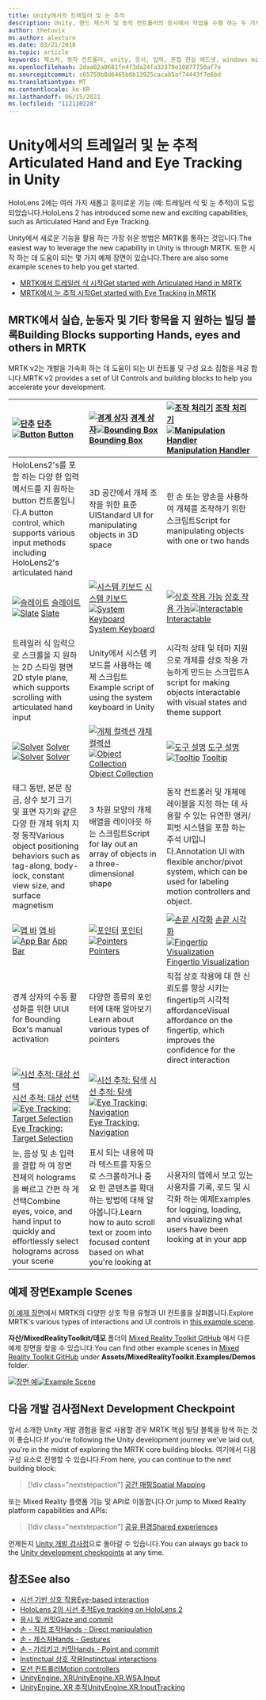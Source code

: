 ```yaml
---
title: Unity에서의 트레일러 및 눈 추적
description: Unity, 핸드 제스처 및 동작 컨트롤러의 응시에서 작업을 수행 하는 두 가지 주요 방법에 대해 알아봅니다.
author: thetuvix
ms.author: alexturn
ms.date: 03/21/2018
ms.topic: article
keywords: 제스처, 동작 컨트롤러, unity, 응시, 입력, 혼합 현실 헤드셋, windows mixed reality 헤드셋, 가상 현실 헤드셋, MRTK, Mixed Reality Toolkit
ms.openlocfilehash: 2daa02a0681fe4f3da24fa32379e10877750af7e
ms.sourcegitcommit: c65759b8d6465b6b13925cacab5af74443f7e6bd
ms.translationtype: MT
ms.contentlocale: ko-KR
ms.lasthandoff: 06/15/2021
ms.locfileid: "112110228"
---
```

# <a name="articulated-hand-and-eye-tracking-in-unity"></a><span data-ttu-id="614a4-104">Unity에서의 트레일러 및 눈 추적</span><span class="sxs-lookup"><span data-stu-id="614a4-104">Articulated Hand and Eye Tracking in Unity</span></span>

<span data-ttu-id="614a4-105">HoloLens 2에는 여러 가지 새롭고 흥미로운 기능 (예: 트레일러 식 및 눈 추적)이 도입 되었습니다.</span><span class="sxs-lookup"><span data-stu-id="614a4-105">HoloLens 2 has introduced some new and exciting capabilities, such as Articulated Hand and Eye Tracking.</span></span>

<span data-ttu-id="614a4-106">Unity에서 새로운 기능을 활용 하는 가장 쉬운 방법은 MRTK를 통하는 것입니다.</span><span class="sxs-lookup"><span data-stu-id="614a4-106">The easiest way to leverage the new capability in Unity is through MRTK.</span></span> <span data-ttu-id="614a4-107">또한 시작 하는 데 도움이 되는 몇 가지 예제 장면이 있습니다.</span><span class="sxs-lookup"><span data-stu-id="614a4-107">There are also some example scenes to help you get started.</span></span>

* [<span data-ttu-id="614a4-108">MRTK에서 트레일러 식 시작</span><span class="sxs-lookup"><span data-stu-id="614a4-108">Get started with Articulated Hand  in MRTK</span></span>](/windows/mixed-reality/mrtk-unity/features/input/hand-tracking)
* [<span data-ttu-id="614a4-109">MRTK에서 눈 추적 시작</span><span class="sxs-lookup"><span data-stu-id="614a4-109">Get started with Eye Tracking in MRTK</span></span>](/windows/mixed-reality/mrtk-unity/features/input/eye-tracking/eye-tracking-main)

## <a name="building-blocks-supporting-hands-eyes-and-others-in-mrtk"></a><span data-ttu-id="614a4-110">MRTK에서 실습, 눈동자 및 기타 항목을 지 원하는 빌딩 블록</span><span class="sxs-lookup"><span data-stu-id="614a4-110">Building Blocks supporting Hands, eyes and others in MRTK</span></span>

<span data-ttu-id="614a4-111">MRTK v2는 개발을 가속화 하는 데 도움이 되는 UI 컨트롤 및 구성 요소 집합을 제공 합니다.</span><span class="sxs-lookup"><span data-stu-id="614a4-111">MRTK v2 provides a set of UI Controls and building blocks to help you accelerate your development.</span></span>

|  <span data-ttu-id="614a4-112">[![단추](images/MRTK_Button_Main.png)](/windows/mixed-reality/mrtk-unity/features/ux-building-blocks/button) [단추](/windows/mixed-reality/mrtk-unity/features/ux-building-blocks/button)</span><span class="sxs-lookup"><span data-stu-id="614a4-112">[![Button](images/MRTK_Button_Main.png)](/windows/mixed-reality/mrtk-unity/features/ux-building-blocks/button) [Button](/windows/mixed-reality/mrtk-unity/features/ux-building-blocks/button)</span></span> | <span data-ttu-id="614a4-113">[ ![ 경계 상자](images/MRTK_BoundingBox_Main.png)](/windows/mixed-reality/mrtk-unity/features/ux-building-blocks/bounding-box) [경계 상자](/windows/mixed-reality/mrtk-unity/features/ux-building-blocks/bounding-box)</span><span class="sxs-lookup"><span data-stu-id="614a4-113">[![Bounding Box](images/MRTK_BoundingBox_Main.png)](/windows/mixed-reality/mrtk-unity/features/ux-building-blocks/bounding-box) [Bounding Box](/windows/mixed-reality/mrtk-unity/features/ux-building-blocks/bounding-box)</span></span> | <span data-ttu-id="614a4-114">[ ![ 조작 처리기](images/MRTK_Manipulation_Main.png)](/windows/mixed-reality/mrtk-unity/features/ux-building-blocks/manipulation-handler) [조작 처리기](/windows/mixed-reality/mrtk-unity/features/ux-building-blocks/manipulation-handler)</span><span class="sxs-lookup"><span data-stu-id="614a4-114">[![Manipulation Handler](images/MRTK_Manipulation_Main.png)](/windows/mixed-reality/mrtk-unity/features/ux-building-blocks/manipulation-handler) [Manipulation Handler](/windows/mixed-reality/mrtk-unity/features/ux-building-blocks/manipulation-handler)</span></span> |
|:--- | :--- | :--- |
| <span data-ttu-id="614a4-115">HoloLens2's를 포함 하는 다양 한 입력 메서드를 지 원하는 button 컨트롤입니다.</span><span class="sxs-lookup"><span data-stu-id="614a4-115">A button control, which supports various input methods including HoloLens2's articulated hand</span></span> | <span data-ttu-id="614a4-116">3D 공간에서 개체 조작을 위한 표준 UI</span><span class="sxs-lookup"><span data-stu-id="614a4-116">Standard UI for manipulating objects in 3D space</span></span> | <span data-ttu-id="614a4-117">한 손 또는 양손을 사용하여 개체를 조작하기 위한 스크립트</span><span class="sxs-lookup"><span data-stu-id="614a4-117">Script for manipulating objects with one or two hands</span></span> |
|  <span data-ttu-id="614a4-118">[![슬레이트](images/MRTK_Slate_Main.png)](/windows/mixed-reality/mrtk-unity/features/ux-building-blocks/slate) [슬레이트](/windows/mixed-reality/mrtk-unity/features/ux-building-blocks/slate)</span><span class="sxs-lookup"><span data-stu-id="614a4-118">[![Slate](images/MRTK_Slate_Main.png)](/windows/mixed-reality/mrtk-unity/features/ux-building-blocks/slate) [Slate](/windows/mixed-reality/mrtk-unity/features/ux-building-blocks/slate)</span></span> | <span data-ttu-id="614a4-119">[![시스템 키보드](images/MRTK_SystemKeyboard_Main.png)](/windows/mixed-reality/mrtk-unity/features/ux-building-blocks/system-keyboard) [시스템 키보드](/windows/mixed-reality/mrtk-unity/features/ux-building-blocks/system-keyboard)</span><span class="sxs-lookup"><span data-stu-id="614a4-119">[![System Keyboard](images/MRTK_SystemKeyboard_Main.png)](/windows/mixed-reality/mrtk-unity/features/ux-building-blocks/system-keyboard) [System Keyboard](/windows/mixed-reality/mrtk-unity/features/ux-building-blocks/system-keyboard)</span></span> | <span data-ttu-id="614a4-120">[![상호 작용 가능](images/InteractableExamples.png)](/windows/mixed-reality/mrtk-unity/features/ux-building-blocks/interactable) [상호 작용 가능](/windows/mixed-reality/mrtk-unity/features/ux-building-blocks/interactable)</span><span class="sxs-lookup"><span data-stu-id="614a4-120">[![Interactable](images/InteractableExamples.png)](/windows/mixed-reality/mrtk-unity/features/ux-building-blocks/interactable) [Interactable](/windows/mixed-reality/mrtk-unity/features/ux-building-blocks/interactable)</span></span> |
| <span data-ttu-id="614a4-121">트레일러 식 입력으로 스크롤을 지 원하는 2D 스타일 평면</span><span class="sxs-lookup"><span data-stu-id="614a4-121">2D style plane, which supports scrolling with articulated hand input</span></span> | <span data-ttu-id="614a4-122">Unity에서 시스템 키보드를 사용하는 예제 스크립트</span><span class="sxs-lookup"><span data-stu-id="614a4-122">Example script of using the system keyboard in Unity</span></span>  | <span data-ttu-id="614a4-123">시각적 상태 및 테마 지원으로 개체를 상호 작용 가능하게 만드는 스크립트</span><span class="sxs-lookup"><span data-stu-id="614a4-123">A script for making objects interactable with visual states and theme support</span></span> |
|  <span data-ttu-id="614a4-124">[![Solver](images/MRTK_Solver_Main.png)](/windows/mixed-reality/mrtk-unity/features/ux-building-blocks/solvers/solver) [Solver](/windows/mixed-reality/mrtk-unity/features/ux-building-blocks/solvers/solver)</span><span class="sxs-lookup"><span data-stu-id="614a4-124">[![Solver](images/MRTK_Solver_Main.png)](/windows/mixed-reality/mrtk-unity/features/ux-building-blocks/solvers/solver) [Solver](/windows/mixed-reality/mrtk-unity/features/ux-building-blocks/solvers/solver)</span></span> | <span data-ttu-id="614a4-125">[![개체 컬렉션](images/MRTK_ObjectCollection_Main.png)](/windows/mixed-reality/mrtk-unity/features/ux-building-blocks/object-collection) [개체 컬렉션](/windows/mixed-reality/mrtk-unity/features/ux-building-blocks/object-collection)</span><span class="sxs-lookup"><span data-stu-id="614a4-125">[![Object Collection](images/MRTK_ObjectCollection_Main.png)](/windows/mixed-reality/mrtk-unity/features/ux-building-blocks/object-collection) [Object Collection](/windows/mixed-reality/mrtk-unity/features/ux-building-blocks/object-collection)</span></span> | <span data-ttu-id="614a4-126">[![도구 설명](images/MRTK_Tooltip_Main.png)](/windows/mixed-reality/mrtk-unity/features/ux-building-blocks/tooltip) [도구 설명](/windows/mixed-reality/mrtk-unity/features/ux-building-blocks/tooltip)</span><span class="sxs-lookup"><span data-stu-id="614a4-126">[![Tooltip](images/MRTK_Tooltip_Main.png)](/windows/mixed-reality/mrtk-unity/features/ux-building-blocks/tooltip) [Tooltip](/windows/mixed-reality/mrtk-unity/features/ux-building-blocks/tooltip)</span></span> |
| <span data-ttu-id="614a4-127">태그 동반, 본문 잠금, 상수 보기 크기 및 표면 자기와 같은 다양 한 개체 위치 지정 동작</span><span class="sxs-lookup"><span data-stu-id="614a4-127">Various object positioning behaviors such as tag-along, body-lock, constant view size, and surface magnetism</span></span> | <span data-ttu-id="614a4-128">3 차원 모양의 개체 배열을 레이아웃 하는 스크립트</span><span class="sxs-lookup"><span data-stu-id="614a4-128">Script for lay out an array of objects in a three-dimensional shape</span></span> | <span data-ttu-id="614a4-129">동작 컨트롤러 및 개체에 레이블을 지정 하는 데 사용할 수 있는 유연한 앵커/피벗 시스템을 포함 하는 주석 UI입니다.</span><span class="sxs-lookup"><span data-stu-id="614a4-129">Annotation UI with flexible anchor/pivot system, which can be used for labeling motion controllers and object.</span></span> |
|  <span data-ttu-id="614a4-130">[![앱 바](images/MRTK_AppBar_Main.png)](/windows/mixed-reality/mrtk-unity/features/ux-building-blocks/app-bar) [앱 바](/windows/mixed-reality/mrtk-unity/features/ux-building-blocks/app-bar)</span><span class="sxs-lookup"><span data-stu-id="614a4-130">[![App Bar](images/MRTK_AppBar_Main.png)](/windows/mixed-reality/mrtk-unity/features/ux-building-blocks/app-bar) [App Bar](/windows/mixed-reality/mrtk-unity/features/ux-building-blocks/app-bar)</span></span> | <span data-ttu-id="614a4-131">[![포인터](images/MRTK_Pointer_Main.png)](/windows/mixed-reality/mrtk-unity/features/input/pointers) [포인터](/windows/mixed-reality/mrtk-unity/features/input/pointers)</span><span class="sxs-lookup"><span data-stu-id="614a4-131">[![Pointers](images/MRTK_Pointer_Main.png)](/windows/mixed-reality/mrtk-unity/features/input/pointers) [Pointers](/windows/mixed-reality/mrtk-unity/features/input/pointers)</span></span> | <span data-ttu-id="614a4-132">[![손끝 시각화](images/MRTK_FingertipVisualization_Main.png)](/windows/mixed-reality/mrtk-unity/features/ux-building-blocks/fingertip-visualization) [손끝 시각화](/windows/mixed-reality/mrtk-unity/features/ux-building-blocks/fingertip-visualization)</span><span class="sxs-lookup"><span data-stu-id="614a4-132">[![Fingertip Visualization](images/MRTK_FingertipVisualization_Main.png)](/windows/mixed-reality/mrtk-unity/features/ux-building-blocks/fingertip-visualization) [Fingertip Visualization](/windows/mixed-reality/mrtk-unity/features/ux-building-blocks/fingertip-visualization)</span></span> |
| <span data-ttu-id="614a4-133">경계 상자의 수동 활성화를 위한 UI</span><span class="sxs-lookup"><span data-stu-id="614a4-133">UI for Bounding Box's manual activation</span></span> | <span data-ttu-id="614a4-134">다양한 종류의 포인터에 대해 알아보기</span><span class="sxs-lookup"><span data-stu-id="614a4-134">Learn about various types of pointers</span></span> | <span data-ttu-id="614a4-135">직접 상호 작용에 대 한 신뢰도를 향상 시키는 fingertip의 시각적 affordance</span><span class="sxs-lookup"><span data-stu-id="614a4-135">Visual affordance on the fingertip, which improves the confidence for the direct interaction</span></span> |
|  <span data-ttu-id="614a4-136">[![시선 추적: 대상 선택](images/mrtk_et_targetselect.png)](/windows/mixed-reality/mrtk-unity/features/input/eye-tracking/eye-tracking-target-selection) [시선 추적: 대상 선택](/windows/mixed-reality/mrtk-unity/features/input/eye-tracking/eye-tracking-target-selection)</span><span class="sxs-lookup"><span data-stu-id="614a4-136">[![Eye Tracking: Target Selection](images/mrtk_et_targetselect.png)](/windows/mixed-reality/mrtk-unity/features/input/eye-tracking/eye-tracking-target-selection) [Eye Tracking: Target Selection](/windows/mixed-reality/mrtk-unity/features/input/eye-tracking/eye-tracking-target-selection)</span></span> | <span data-ttu-id="614a4-137">[![시선 추적: 탐색](images/mrtk_et_navigation.png)](/windows/mixed-reality/mrtk-unity/features/input/eye-tracking/eye-tracking-navigation) [시선 추적: 탐색](/windows/mixed-reality/mrtk-unity/features/input/eye-tracking/eye-tracking-navigation)</span><span class="sxs-lookup"><span data-stu-id="614a4-137">[![Eye Tracking: Navigation](images/mrtk_et_navigation.png)](/windows/mixed-reality/mrtk-unity/features/input/eye-tracking/eye-tracking-navigation) [Eye Tracking: Navigation](/windows/mixed-reality/mrtk-unity/features/input/eye-tracking/eye-tracking-navigation)</span></span> |
| <span data-ttu-id="614a4-138">눈, 음성 및 손 입력을 결합 하 여 장면 전체의 holograms을 빠르고 간편 하 게 선택</span><span class="sxs-lookup"><span data-stu-id="614a4-138">Combine eyes, voice, and hand input to quickly and effortlessly select holograms across your scene</span></span> | <span data-ttu-id="614a4-139">표시 되는 내용에 따라 텍스트를 자동으로 스크롤하거나 중요 한 콘텐츠를 확대 하는 방법에 대해 알아봅니다.</span><span class="sxs-lookup"><span data-stu-id="614a4-139">Learn how to auto scroll text or zoom into focused content based on what you're looking at</span></span>| <span data-ttu-id="614a4-140">사용자의 앱에서 보고 있는 사용자를 기록, 로드 및 시각화 하는 예제</span><span class="sxs-lookup"><span data-stu-id="614a4-140">Examples for logging, loading, and visualizing what users have been looking at in your app</span></span> |

## <a name="example-scenes"></a><span data-ttu-id="614a4-141">예제 장면</span><span class="sxs-lookup"><span data-stu-id="614a4-141">Example Scenes</span></span>

<span data-ttu-id="614a4-142">[이 예제 장면](/windows/mixed-reality/mrtk-unity/features/example-scenes/hand-interaction-examples)에서 MRTK의 다양한 상호 작용 유형과 UI 컨트롤을 살펴봅니다.</span><span class="sxs-lookup"><span data-stu-id="614a4-142">Explore MRTK's various types of interactions and UI controls in [this example scene](/windows/mixed-reality/mrtk-unity/features/example-scenes/hand-interaction-examples).</span></span>

<span data-ttu-id="614a4-143">**자산/MixedRealityToolkit/데모** 폴더의 [Mixed Reality Toolkit GitHub](https://github.com/Microsoft/MixedRealityToolkit-Unity) 에서 다른 예제 장면을 찾을 수 있습니다.</span><span class="sxs-lookup"><span data-stu-id="614a4-143">You can find  other example scenes in [Mixed Reality Toolkit GitHub](https://github.com/Microsoft/MixedRealityToolkit-Unity) under **Assets/MixedRealityToolkit.Examples/Demos** folder.</span></span>

<span data-ttu-id="614a4-144">[![장면 예](images/MRTK_Examples.png)](/windows/mixed-reality/mrtk-unity/features/example-scenes/hand-interaction-examples)</span><span class="sxs-lookup"><span data-stu-id="614a4-144">[![Example Scene](images/MRTK_Examples.png)](/windows/mixed-reality/mrtk-unity/features/example-scenes/hand-interaction-examples)</span></span>

## <a name="next-development-checkpoint"></a><span data-ttu-id="614a4-145">다음 개발 검사점</span><span class="sxs-lookup"><span data-stu-id="614a4-145">Next Development Checkpoint</span></span>

<span data-ttu-id="614a4-146">앞서 소개한 Unity 개발 경험을 팔로 사용할 경우 MRTK 핵심 빌딩 블록을 탐색 하는 것이 좋습니다.</span><span class="sxs-lookup"><span data-stu-id="614a4-146">If you're following the Unity development journey we've laid out, you're in the midst of exploring the MRTK core building blocks.</span></span> <span data-ttu-id="614a4-147">여기에서 다음 구성 요소로 진행할 수 있습니다.</span><span class="sxs-lookup"><span data-stu-id="614a4-147">From here, you can continue to the next building block:</span></span>

> [!div class="nextstepaction"]
> [<span data-ttu-id="614a4-148">공간 매핑</span><span class="sxs-lookup"><span data-stu-id="614a4-148">Spatial Mapping</span></span>](spatial-mapping-in-unity.md)

<span data-ttu-id="614a4-149">또는 Mixed Reality 플랫폼 기능 및 API로 이동합니다.</span><span class="sxs-lookup"><span data-stu-id="614a4-149">Or jump to Mixed Reality platform capabilities and APIs:</span></span>

> [!div class="nextstepaction"]
> [<span data-ttu-id="614a4-150">공유 환경</span><span class="sxs-lookup"><span data-stu-id="614a4-150">Shared experiences</span></span>](shared-experiences-in-unity.md)

<span data-ttu-id="614a4-151">언제든지 [Unity 개발 검사점](unity-development-overview.md#2-core-building-blocks)으로 돌아갈 수 있습니다.</span><span class="sxs-lookup"><span data-stu-id="614a4-151">You can always go back to the [Unity development checkpoints](unity-development-overview.md#2-core-building-blocks) at any time.</span></span>

## <a name="see-also"></a><span data-ttu-id="614a4-152">참조</span><span class="sxs-lookup"><span data-stu-id="614a4-152">See also</span></span>

* [<span data-ttu-id="614a4-153">시선 기반 상호 작용</span><span class="sxs-lookup"><span data-stu-id="614a4-153">Eye-based interaction</span></span>](../../design/eye-gaze-interaction.md)
* [<span data-ttu-id="614a4-154">HoloLens 2의 시선 추적</span><span class="sxs-lookup"><span data-stu-id="614a4-154">Eye tracking on HoloLens 2</span></span>](../../design/eye-tracking.md)
* [<span data-ttu-id="614a4-155">응시 및 커밋</span><span class="sxs-lookup"><span data-stu-id="614a4-155">Gaze and commit</span></span>](../../design/gaze-and-commit.md)
* [<span data-ttu-id="614a4-156">손 - 직접 조작</span><span class="sxs-lookup"><span data-stu-id="614a4-156">Hands - Direct manipulation</span></span>](../../design/direct-manipulation.md)
* [<span data-ttu-id="614a4-157">손 - 제스처</span><span class="sxs-lookup"><span data-stu-id="614a4-157">Hands - Gestures</span></span>](../../design/gaze-and-commit.md#composite-gestures)
* [<span data-ttu-id="614a4-158">손 - 가리키고 커밋</span><span class="sxs-lookup"><span data-stu-id="614a4-158">Hands - Point and commit</span></span>](../../design/point-and-commit.md)
* [<span data-ttu-id="614a4-159">Instinctual 상호 작용</span><span class="sxs-lookup"><span data-stu-id="614a4-159">Instinctual interactions</span></span>](../../design/interaction-fundamentals.md)
* [<span data-ttu-id="614a4-160">모션 컨트롤러</span><span class="sxs-lookup"><span data-stu-id="614a4-160">Motion controllers</span></span>](../../design/motion-controllers.md)
* [<span data-ttu-id="614a4-161">UnityEngine. XR</span><span class="sxs-lookup"><span data-stu-id="614a4-161">UnityEngine.XR.WSA.Input</span></span>](https://docs.unity3d.com/ScriptReference/XR.WSA.Input.InteractionManager.html)
* [<span data-ttu-id="614a4-162">UnityEngine. XR 추적</span><span class="sxs-lookup"><span data-stu-id="614a4-162">UnityEngine.XR.InputTracking</span></span>](https://docs.unity3d.com/ScriptReference/XR.InputTracking.html)